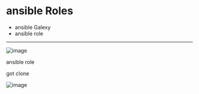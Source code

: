 # ansible Roles  

* ansible Galexy
* ansible role
-------------------------------------
![image](https://github.com/rezaabedi1365/Devops/assets/117336743/66947d81-9aca-4f77-b79e-f2f487985aa0)


ansible role

got clone

![image](https://github.com/rezaabedi1365/Devops/assets/117336743/74a99298-b0ed-4149-853b-2f4d418cd458)
